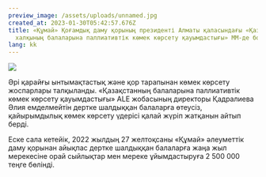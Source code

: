 ```yaml
---
preview_image: /assets/uploads/unnamed.jpg
created_at: 2023-01-30T05:42:57.676Z
title: «Құмай» Қоғамдық даму қорының президенті Алматы қаласындағы «Қазақстан
  халқының балаларына паллиативтік көмек көрсету қауымдастығы» ММ-де болды.
lang: kk
---
```

![](/assets/uploads/unnamed-1-.jpg)

Әрі қарайғы ынтымақтастық және қор тарапынан көмек көрсету жоспарлары талқыланды. «Қазақстанның балаларына паллиативтік көмек көрсету қауымдастығы» ALE жобасының директоры Қадралиева Әлия емделмейтін дертке шалдыққан балаларға өтеусіз, қайырымдылық көмек көрсету үдерісі қалай жүріп жатқанын айтып берді.

Еске сала кетейік, 2022 жылдың 27 желтоқсаны «Құмай» әлеуметтік даму қорынан айықпас дертке шалдыққан балаларға жаңа жыл мерекесіне орай сыйлықтар мен мереке ұйымдастыруға 2 500 000 теңге бөлінді.